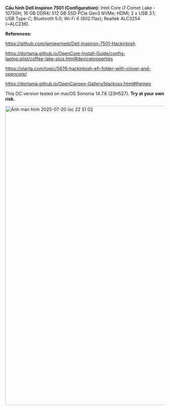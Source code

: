 **Cấu hình Dell Inspiron 7501 (Configuration):**
Intel Core i7 Comet Lake - 10750H; 
16 GB DDR4/ 512 GB SSD PCIe Gen3 NVMe; 
HDMI; 
2 x USB 3.1; 
USB Type-C; 
Bluetooth 5.0; 
Wi-Fi 6 (802.11ax); 
Realtek ALC3254 (~ALC236).

**References:**

https://github.com/jamieernest/Dell-Inspiron-7501-Hackintosh

https://dortania.github.io/OpenCore-Install-Guide/config-laptop.plist/coffee-lake-plus.html#deviceproperties

https://olarila.com/topic/5676-hackintosh-efi-folder-with-clover-and-opencore/

https://dortania.github.io/OpenCanopy-Gallery/blackosx.html#themes



This OC version tested on macOS Sonoma 14.7.6 (23H527). **Try at your own risk.**


<img width="1680" height="945" alt="Ảnh màn hình 2025-07-20 lúc 22 51 02" src="https://github.com/user-attachments/assets/147e8f78-b85d-4b9a-91ed-9be2a10a5a2b" />
